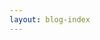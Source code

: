 ```yaml
---
layout: blog-index
---
```


<!-- Test text

[Soar Cessna](#){: .buy-link}

[Backpacking in Paradise](#){: .buy-link } -->




